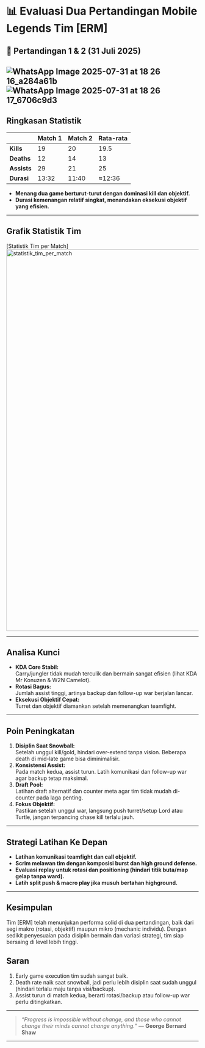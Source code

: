 # 📊 Evaluasi Dua Pertandingan Mobile Legends Tim [ERM]

## 📅 Pertandingan 1 & 2 (31 Juli 2025)
![WhatsApp Image 2025-07-31 at 18 26 16_a284a61b](https://github.com/user-attachments/assets/3d348919-0cee-410c-afb4-4ac4f6eb3fc7)
![WhatsApp Image 2025-07-31 at 18 26 17_6706c9d3](https://github.com/user-attachments/assets/f95a20bf-71cf-4b1d-a64f-1cf6f9a74e67)
---

## Ringkasan Statistik

|                | Match 1 | Match 2 | Rata-rata |
|----------------|---------|---------|-----------|
| **Kills**      | 19      | 20      | 19.5      |
| **Deaths**     | 12      | 14      | 13        |
| **Assists**    | 29      | 21      | 25        |
| **Durasi**     | 13:32   | 11:40   | ≈12:36    |

- **Menang dua game berturut-turut dengan dominasi kill dan objektif.**
- **Durasi kemenangan relatif singkat, menandakan eksekusi objektif yang efisien.**

---

## Grafik Statistik Tim

[Statistik Tim per Match]<img width="1600" height="1000" alt="statistik_tim_per_match" src="https://github.com/user-attachments/assets/d1d21bfe-4e0d-4f96-874d-db312237d2a2" />


---

## Analisa Kunci

- **KDA Core Stabil:**  
  Carry/jungler tidak mudah terculik dan bermain sangat efisien (lihat KDA Mr Konuzen & W2N Camelot).
- **Rotasi Bagus:**  
  Jumlah assist tinggi, artinya backup dan follow-up war berjalan lancar.
- **Eksekusi Objektif Cepat:**  
  Turret dan objektif diamankan setelah memenangkan teamfight.

---

## Poin Peningkatan

1. **Disiplin Saat Snowball:**  
   Setelah unggul kill/gold, hindari over-extend tanpa vision. Beberapa death di mid-late game bisa diminimalisir.
2. **Konsistensi Assist:**  
   Pada match kedua, assist turun. Latih komunikasi dan follow-up war agar backup tetap maksimal.
3. **Draft Pool:**  
   Latihan draft alternatif dan counter meta agar tim tidak mudah di-counter pada laga penting.
4. **Fokus Objektif:**  
   Pastikan setelah unggul war, langsung push turret/setup Lord atau Turtle, jangan terpancing chase kill terlalu jauh.

---

## Strategi Latihan Ke Depan

- **Latihan komunikasi teamfight dan call objektif.**
- **Scrim melawan tim dengan komposisi burst dan high ground defense.**
- **Evaluasi replay untuk rotasi dan positioning (hindari titik buta/map gelap tanpa ward).**
- **Latih split push & macro play jika musuh bertahan highground.**

---

## Kesimpulan

Tim [ERM] telah menunjukan performa solid di dua pertandingan, baik dari segi makro (rotasi, objektif) maupun mikro (mechanic individu). Dengan sedikit penyesuaian pada disiplin bermain dan variasi strategi, tim siap bersaing di level lebih tinggi.

## Saran

1. Early game execution tim sudah sangat baik.
2. Death rate naik saat snowball, jadi perlu lebih disiplin saat sudah unggul (hindari terlalu maju tanpa visi/backup).
3. Assist turun di match kedua, berarti rotasi/backup atau follow-up war perlu ditingkatkan.

---

> _“Progress is impossible without change, and those who cannot change their minds cannot change anything.”_
> — **George Bernard Shaw**

---




